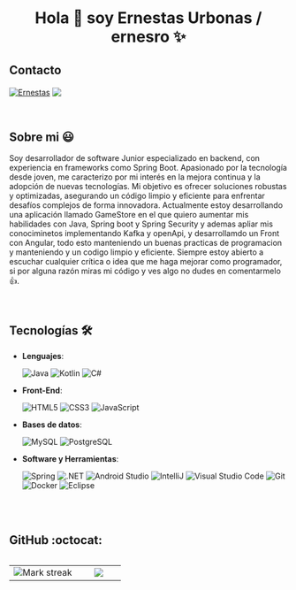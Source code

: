 <h1 align="center">Hola 👋  soy Ernestas Urbonas / ernesro ✨ </h1> 

<p align="left">

<h2>Contacto</h2>
  
<a href= "https://www.linkedin.com/in/ernestas-urbonas-020702220/" target="blank"><img align="center" src="https://img.shields.io/badge/LinkedIn-0077B5?style=for-the-badge&logo=linkedin&logoColor=white" alt="Ernestas"/></a>
<a href = "mailto:ernesrourbonas@gmail.com" target="blank"><img align="center" src="https://img.shields.io/badge/Gmail-D14836?style=for-the-badge&logo=gmail&logoColor=white"  /></a>
  </p>
<br>
<h2>Sobre mi 😃</h2>
<!--Intro start-->

<p align="left">
Soy desarrollador de software Junior especializado en backend, con experiencia en frameworks como Spring Boot. 
  Apasionado por la tecnología desde joven, me caracterizo por mi interés en la mejora continua y la adopción de nuevas tecnologías.
  Mi objetivo es ofrecer soluciones robustas y optimizadas, asegurando un código limpio y eficiente para enfrentar desafíos complejos de forma innovadora.
  Actualmente estoy desarrollando una aplicación llamado GameStore en el que quiero aumentar mis habilidades con Java, Spring boot y Spring Security y ademas apliar mis conociminetos implementando Kafka y openApi, y desarrollamdo un Front con Angular, 
  todo esto manteniendo un buenas practicas de programacion y manteniendo y un codigo limpio y eficiente.
  Siempre estoy abierto a escuchar cualquier crítica o idea que me haga mejorar como programador, si por alguna razón miras mi código y ves algo no dudes en comentarmelo 👍.
  </p>
  
<br>

<h2>Tecnologías 🛠️</h2>

- **Lenguajes**:

    ![Java](https://img.shields.io/badge/Java-f89820.svg?style=for-the-badge&logo=java&logoColor=white)
    ![Kotlin](https://img.shields.io/badge/Kotlin-7F52FF.svg?style=for-the-badge&logo=kotlin&logoColor=white)
    ![C#](https://img.shields.io/badge/C%23-239120?style=for-the-badge&logo=c-sharp&logoColor=white)
  

- **Front-End**:

   ![HTML5](https://img.shields.io/badge/HTML5%20-%23E34F26.svg?style=for-the-badge&logo=html5&logoColor=white)
   ![CSS3](https://img.shields.io/badge/CSS%20-%231572B6.svg?style=for-the-badge&logo=css3&logoColor=white)
   ![JavaScript](https://img.shields.io/badge/JavaScript%20-%23F7DF1E.svg?style=for-the-badge&logo=javascript&logoColor=black)

- **Bases de datos**:

   ![MySQL](https://img.shields.io/badge/MySQL-AAA.svg?style=for-the-badge&logo=MySQL&logoColor=black)
   ![PostgreSQL](https://img.shields.io/badge/PostgreSQL-316192?style=for-the-badge&logo=postgresql&logoColor=white)

- **Software y Herramientas**:

    ![Spring](https://img.shields.io/badge/Spring-6DB33F?style=for-the-badge&logo=spring&logoColor=white)
    ![.NET](https://img.shields.io/badge/.NET-5C2D91?style=for-the-badge&logo=.net&logoColor=white)
    ![Android Studio](https://img.shields.io/badge/Android%20Studio-34a853.svg?style=for-the-badge&logo=androidstudio&logoColor=white)
    ![IntelliJ](https://img.shields.io/badge/IntelliJ%20IDEA-%23000000.svg?style=for-the-badge&logo=intellijidea&logoColor=white)
    ![Visual Studio Code](https://img.shields.io/badge/Visual%20Studio%20Code-1f9cf0.svg?style=for-the-badge&logo=visualstudiocode&logoColor=white)
    ![Git](https://img.shields.io/badge/Git-f1502f.svg?style=for-the-badge&logo=git&logoColor=white)
    ![Docker](https://img.shields.io/badge/docker-%230db7ed.svg?style=for-the-badge&logo=docker&logoColor=white)
    ![Eclipse](https://img.shields.io/badge/Eclipse-2C2255?style=for-the-badge&logo=eclipse&logoColor=white)
 
  
<br>

</div>

<br>

<h2>GitHub :octocat:</h2>

<p align="center">
 
<table align="left">
<tr border="none">
<td width="60%" align="center">


  <img  title="🔥 Get streak stats for your profile at git.io/streak-stats" alt="Mark streak" src="https://github-readme-streak-stats.herokuapp.com/?user=ernesro&theme=dark&hide_border=false" /> 
</td>

<td width="40%" align="center">

  <img  align="center"  src="https://github-readme-stats.anuraghazra1.vercel.app/api/top-langs/?username=ernesro&theme=dark&hide_border=false&no-bg=true&no-frame=true&langs_count=10"/>

  </td>
</tr>
</table>

</p>        
